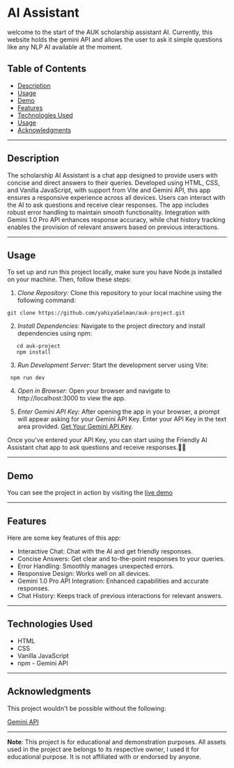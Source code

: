 # AI Assistant
welcome to the start of the AUK scholarship assistant AI. Currently, this website holds the gemini API and allows the user to ask it simple questions like any NLP AI available at the moment. 


## Table of Contents

- [Description](#description)
- [Usage](#usage)
- [Demo](#demo)
- [Features](#features)  <!-- Add Features Section -->
- [Technologies Used](#technologies-used)
- [Usage](#usage)
- [Acknowledgments](#acknowledgments)

---

## Description

The scholarship AI Assistant is a chat app designed to provide users with concise and direct answers to their queries. Developed using HTML, CSS, and Vanilla JavaScript, with support from Vite and Gemini API, this app ensures a responsive experience across all devices. Users can interact with the AI to ask questions and receive clear responses. The app includes robust error handling to maintain smooth functionality. Integration with Gemini 1.0 Pro API enhances response accuracy, while chat history tracking enables the provision of relevant answers based on previous interactions.

---

## Usage

To set up and run this project locally, make sure you have Node.js installed on your machine. Then, follow these steps:

1. *Clone Repository:* Clone this repository to your local machine using the following command:
  ``` 
  git clone https://github.com/yahiyaSelman/auk-project.git
```
2. *Install Dependencies:* Navigate to the project directory and install dependencies using npm:
```   
   cd auk-project
   npm install
   ```

3. *Run Development Server:* Start the development server using Vite:
  ``` 
   npm run dev
```
4. *Open in Browser:* Open your browser and navigate to http://localhost:3000 to view the app.

5. *Enter Gemini API Key:* After opening the app in your browser, a prompt will appear asking for your Gemini API Key. Enter your API Key in the text area provided. [Get Your Gemini API Key](https://aistudio.google.com/app/apikey).

Once you've entered your API Key, you can start using the Friendly AI Assistant chat app to ask questions and receive responses.👨‍💻


---

## Demo

You can see the project in action by visiting the [live demo](https://aukscholarshipai.netlify.app)

---

## Features

Here are some key features of this app:

-  Interactive Chat: Chat with the AI and get friendly responses.
-  Concise Answers: Get clear and to-the-point responses to your queries.
-  Error Handling: Smoothly manages unexpected errors.
-  Responsive Design: Works well on all devices.
-  Gemini 1.0 Pro API Integration: Enhanced capabilities and accurate responses.
-  Chat History: Keeps track of previous interactions for relevant answers.

---

## Technologies Used

- HTML
- CSS
- Vanilla JavaScript
- npm
- Gemini API
---

## Acknowledgments

This project wouldn't be possible without the following:

[Gemini API](https://ai.google.dev/gemini-api/docs/get-started/web)

---

**Note**: This project is for educational and demonstration purposes. All assets used in the project are belongs to its respective owner, I used it for educational purpose. It is not affiliated with or endorsed by anyone.
